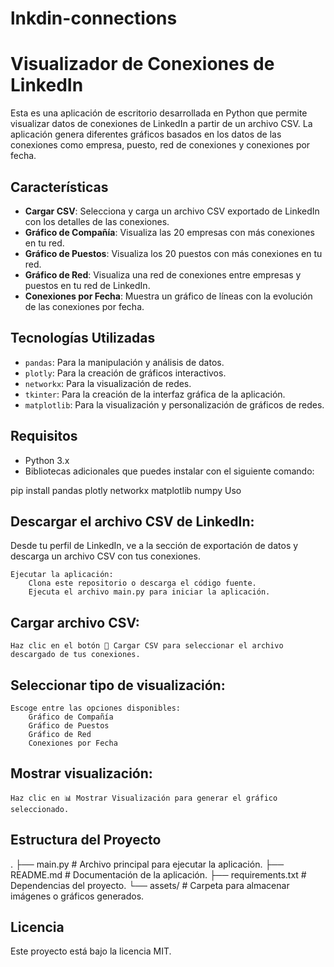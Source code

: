 # lnkdin-connections

# Visualizador de Conexiones de LinkedIn

Esta es una aplicación de escritorio desarrollada en Python que permite visualizar datos de conexiones de LinkedIn a partir de un archivo CSV. La aplicación genera diferentes gráficos basados en los datos de las conexiones como empresa, puesto, red de conexiones y conexiones por fecha.

## Características

- **Cargar CSV**: Selecciona y carga un archivo CSV exportado de LinkedIn con los detalles de las conexiones.
- **Gráfico de Compañía**: Visualiza las 20 empresas con más conexiones en tu red.
- **Gráfico de Puestos**: Visualiza los 20 puestos con más conexiones en tu red.
- **Gráfico de Red**: Visualiza una red de conexiones entre empresas y puestos en tu red de LinkedIn.
- **Conexiones por Fecha**: Muestra un gráfico de líneas con la evolución de las conexiones por fecha.

## Tecnologías Utilizadas

- `pandas`: Para la manipulación y análisis de datos.
- `plotly`: Para la creación de gráficos interactivos.
- `networkx`: Para la visualización de redes.
- `tkinter`: Para la creación de la interfaz gráfica de la aplicación.
- `matplotlib`: Para la visualización y personalización de gráficos de redes.

## Requisitos

- Python 3.x
- Bibliotecas adicionales que puedes instalar con el siguiente comando:
  

pip install pandas plotly networkx matplotlib numpy
Uso

## Descargar el archivo CSV de LinkedIn:
Desde tu perfil de LinkedIn, ve a la sección de exportación de datos y descarga un archivo CSV con tus conexiones.

    Ejecutar la aplicación:
        Clona este repositorio o descarga el código fuente.
        Ejecuta el archivo main.py para iniciar la aplicación.

## Cargar archivo CSV:

    Haz clic en el botón 📂 Cargar CSV para seleccionar el archivo descargado de tus conexiones.

## Seleccionar tipo de visualización:

    Escoge entre las opciones disponibles:
        Gráfico de Compañía
        Gráfico de Puestos
        Gráfico de Red
        Conexiones por Fecha

## Mostrar visualización:

    Haz clic en 📊 Mostrar Visualización para generar el gráfico seleccionado.

## Estructura del Proyecto

.
├── main.py                      # Archivo principal para ejecutar la aplicación.
├── README.md                    # Documentación de la aplicación.
├── requirements.txt             # Dependencias del proyecto.
└── assets/                      # Carpeta para almacenar imágenes o gráficos generados.

## Licencia

Este proyecto está bajo la licencia MIT.
